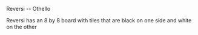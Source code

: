 Reversi -- Othello

Reversi has an 8 by 8 board with tiles that are black on one side and white on the other




